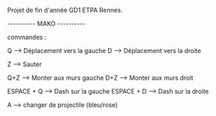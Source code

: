 Projet de fin d'année GD1 ETPA Rennes.


---------- MAKO ----------

commandes : 

Q --> Déplacement vers la gauche
D --> Déplacement vers la droite

Z --> Sauter

Q+Z --> Monter aux murs gauche
D+Z --> Monter aux murs droit

ESPACE + Q --> Dash sur la gauche
ESPACE + D --> Dash sur la droite 

A --> changer de projectile (bleu/rose)